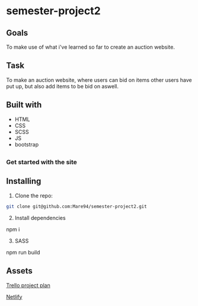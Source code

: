 # semester-project2

## Goals

To make use of what i've learned so far to create an auction website.

## Task

To make an auction website, where users can bid on items other users have put up, but also add items to be bid on aswell.

## Built with

- HTML
- CSS
- SCSS
- JS
- bootstrap

## 

### Get started with the site

## Installing

1. Clone the repo:

```bash
git clone git@github.com:Mare94/semester-project2.git
```

2. Install dependencies

npm i

3. SASS

npm run build


## Assets

[Trello project plan](https://trello.com/invite/b/jGprK8iM/ATTIebc5f712be51a5166875c1b1a649cb960D87F6C0/semester-project-2)

[Netlify](https://splendorous-klepon-41936f.netlify.app)